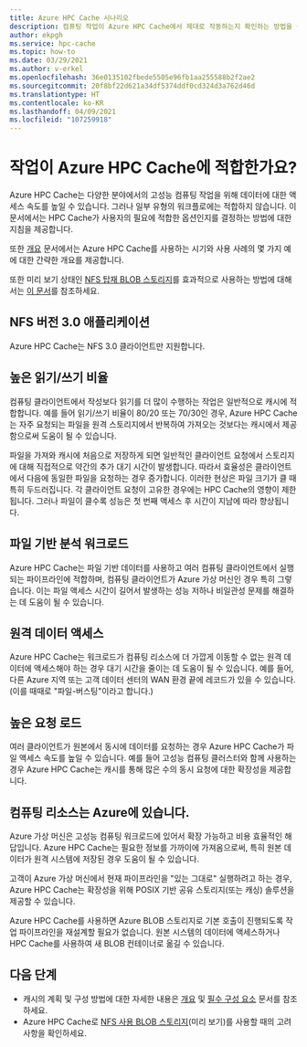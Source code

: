 ```yaml
---
title: Azure HPC Cache 시나리오
description: 컴퓨팅 작업이 Azure HPC Cache에서 제대로 작동하는지 확인하는 방법을 설명합니다.
author: ekpgh
ms.service: hpc-cache
ms.topic: how-to
ms.date: 03/29/2021
ms.author: v-erkel
ms.openlocfilehash: 36e0135102fbede5505e96fb1aa255588b2f2ae2
ms.sourcegitcommit: 20f8bf22d621a34df5374ddf0cd324d3a762d46d
ms.translationtype: HT
ms.contentlocale: ko-KR
ms.lasthandoff: 04/09/2021
ms.locfileid: "107259918"
---
```

# <a name="is-your-job-a-good-fit-for-azure-hpc-cache"></a>작업이 Azure HPC Cache에 적합한가요?

Azure HPC Cache는 다양한 분야에서의 고성능 컴퓨팅 작업을 위해 데이터에 대한 액세스 속도를 높일 수 있습니다. 그러나 일부 유형의 워크플로에는 적합하지 않습니다. 이 문서에서는 HPC Cache가 사용자의 필요에 적합한 옵션인지를 결정하는 방법에 대한 지침을 제공합니다.

또한 [개요](hpc-cache-overview.md) 문서에서는 Azure HPC Cache를 사용하는 시기와 사용 사례의 몇 가지 예에 대한 간략한 개요를 제공합니다.

또한 미리 보기 상태인 [NFS 탑재 BLOB 스토리지](../storage/blobs/network-file-system-protocol-support.md)를 효과적으로 사용하는 방법에 대해서는 [이 문서](nfs-blob-considerations.md)를 참조하세요.

## <a name="nfs-version-30-applications"></a>NFS 버전 3.0 애플리케이션

Azure HPC Cache는 NFS 3.0 클라이언트만 지원합니다.

## <a name="high-read-to-write-ratio"></a>높은 읽기/쓰기 비율

컴퓨팅 클라이언트에서 작성보다 읽기를 더 많이 수행하는 작업은 일반적으로 캐시에 적합합니다. 예를 들어 읽기/쓰기 비율이 80/20 또는 70/30인 경우, Azure HPC Cache는 자주 요청되는 파일을 원격 스토리지에서 반복하여 가져오는 것보다는 캐시에서 제공함으로써 도움이 될 수 있습니다.

파일을 가져와 캐시에 처음으로 저장하게 되면 일반적인 클라이언트 요청에서 스토리지에 대해 직접적으로 약간의 추가 대기 시간이 발생합니다. 따라서 효율성은 클라이언트에서 다음에 동일한 파일을 요청하는 경우 증가합니다. 이러한 현상은 파일 크기가 클 때 특히 두드러집니다. 각 클라이언트 요청이 고유한 경우에는 HPC Cache의 영향이 제한됩니다. 그러나 파일이 클수록 성능은 첫 번째 액세스 후 시간이 지남에 따라 향상됩니다.

## <a name="file-based-analytic-workload"></a>파일 기반 분석 워크로드

Azure HPC Cache는 파일 기반 데이터를 사용하고 여러 컴퓨팅 클라이언트에서 실행되는 파이프라인에 적합하며, 컴퓨팅 클라이언트가 Azure 가상 머신인 경우 특히 그렇습니다. 이는 파일 액세스 시간이 길어서 발생하는 성능 저하나 비일관성 문제를 해결하는 데 도움이 될 수 있습니다.

## <a name="remote-data-access"></a>원격 데이터 액세스

Azure HPC Cache는 워크로드가 컴퓨팅 리소스에 더 가깝게 이동할 수 없는 원격 데이터에 액세스해야 하는 경우 대기 시간을 줄이는 데 도움이 될 수 있습니다. 예를 들어, 다른 Azure 지역 또는 고객 데이터 센터의 WAN 환경 끝에 레코드가 있을 수 있습니다. (이를 때때로 "파일-버스팅"이라고 합니다.)

## <a name="heavy-request-load"></a>높은 요청 로드

여러 클라이언트가 원본에서 동시에 데이터를 요청하는 경우 Azure HPC Cache가 파일 액세스 속도를 높일 수 있습니다. 예를 들어 고성능 컴퓨팅 클러스터와 함께 사용하는 경우 Azure HPC Cache는 캐시를 통해 많은 수의 동시 요청에 대한 확장성을 제공합니다.

## <a name="compute-resources-are-located-in-azure"></a>컴퓨팅 리소스는 Azure에 있습니다.

Azure 가상 머신은 고성능 컴퓨팅 워크로드에 있어서 확장 가능하고 비용 효율적인 해답입니다. Azure HPC Cache는 필요한 정보를 가까이에 가져옴으로써, 특히 원본 데이터가 원격 시스템에 저장된 경우 도움이 될 수 있습니다.

고객이 Azure 가상 머신에서 현재 파이프라인을 "있는 그대로" 실행하려고 하는 경우, Azure HPC Cache는 확장성을 위해 POSIX 기반 공유 스토리지(또는 캐싱) 솔루션을 제공할 수 있습니다.

Azure HPC Cache를 사용하면 Azure BLOB 스토리지로 기본 호출이 진행되도록 작업 파이프라인을 재설계할 필요가 없습니다. 원본 시스템의 데이터에 액세스하거나 HPC Cache를 사용하여 새 BLOB 컨테이너로 옮길 수 있습니다.

## <a name="next-steps"></a>다음 단계

* 캐시의 계획 및 구성 방법에 대한 자세한 내용은 [개요](hpc-cache-overview.md) 및 [필수 구성 요소](hpc-cache-prerequisites.md) 문서를 참조하세요.
* Azure HPC Cache로 [NFS 사용 BLOB 스토리지](nfs-blob-considerations.md)(미리 보기)를 사용할 때의 고려 사항을 확인하세요.
